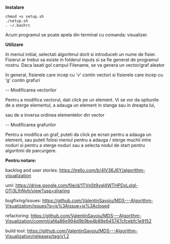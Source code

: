 **Instalare**

    chmod +x setup.sh 
    ./setup.sh
    . ~/.bashrc

Acum programul se poate apela din terminal cu comanda: visualizer.

**Utilizare**

In meniul initial, selectati algoritmul dorit si introduceti un nume de fisier. Fisierul ar trebui sa existe in folderul inputs si sa fie generat de programul nostru. Daca lasati gol campul Filename, se va genera un vector/graf aleator
    
In general, fisierele care incep cu 'v' contin vectori si fisierele care incep cu 'g' contin grafuri

-- Modificarea vectorilor

Pentru a modifica vectorul, dati click pe un element. Vi se vor da optiunile de a sterge elementul, a adauga un element in stanga sau in dreapta lui,
    
sau de a inversa ordinea elementelor din vector
    
-- Modificarea grafurilor

Pentru a modifica un graf, puteti da click pe ecran pentru a adauga un element, sau puteti folosi meniul pentru a adauga / sterge muchii intre noduri si pentru a sterge noduri sau a selecta nodul de start pentru algoritmii de parcurgere.


**Pentru notare:**

backlog and user stories: https://trello.com/b/4lV36J6Y/algorithm-visualization
    
uml: https://drive.google.com/file/d/1TVnSt9vql4WTHPDxLxlgl-OTj3LIhNyh/view?usp=sharing
    
bugfixing/issues: https://github.com/ValentinSavoiu/MDS---Algorithm-Visualization/issues?q=is%3Aissue+is%3Aclosed 
    
refactoring: https://github.com/ValentinSavoiu/MDS---Algorithm-Visualization/commit/af4a86e994d9b9be4b89e645747cfcebfc1e9152

build tool: https://github.com/ValentinSavoiu/MDS---Algorithm-Visualization/releases/tag/v1.2
